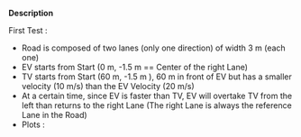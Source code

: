 **Description**

First Test : 
* Road is composed of two lanes (only one direction) of width 3 m (each one)
* EV starts from Start (0 m, -1.5 m == Center of the right Lane)
* TV starts from Start (60 m, -1.5 m ), 60 m in front of EV but has a smaller velocity (10 m/s) than the EV Velocity (20 m/s)
* At a certain time, since EV is faster than TV, EV will overtake TV from the left than returns to the right Lane (The right Lane is always the reference Lane in the Road)
* Plots :

